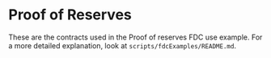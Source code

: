 # Proof of Reserves

These are the contracts used in the Proof of reserves FDC use example.
For a more detailed explanation, look at `scripts/fdcExamples/README.md`.

<!-- Auto-update: 2025-10-14T14:47:31.802784 -->
